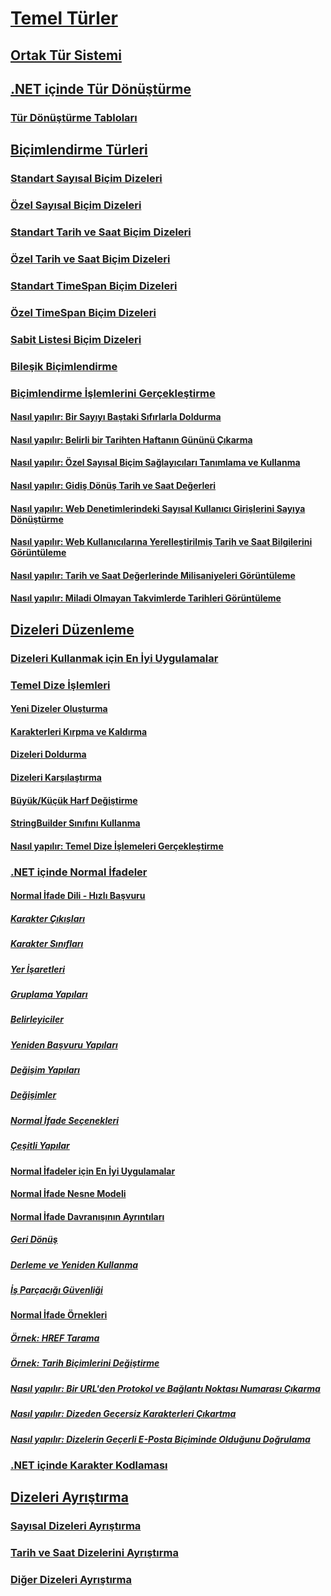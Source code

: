 # [Temel Türler](index.md)
## [Ortak Tür Sistemi](common-type-system.md)
## [.NET içinde Tür Dönüştürme](type-conversion.md)
### [Tür Dönüştürme Tabloları](conversion-tables.md)
## [Biçimlendirme Türleri](formatting-types.md)
### [Standart Sayısal Biçim Dizeleri](standard-numeric-format-strings.md)
### [Özel Sayısal Biçim Dizeleri](custom-numeric-format-strings.md)
### [Standart Tarih ve Saat Biçim Dizeleri](standard-date-and-time-format-strings.md)
### [Özel Tarih ve Saat Biçim Dizeleri](custom-date-and-time-format-strings.md)
### [Standart TimeSpan Biçim Dizeleri](standard-timespan-format-strings.md)
### [Özel TimeSpan Biçim Dizeleri](custom-timespan-format-strings.md)
### [Sabit Listesi Biçim Dizeleri](enumeration-format-strings.md)
### [Bileşik Biçimlendirme](composite-formatting.md)
### [Biçimlendirme İşlemlerini Gerçekleştirme](performing-formatting-operations.md)
#### [Nasıl yapılır: Bir Sayıyı Baştaki Sıfırlarla Doldurma](how-to-pad-a-number-with-leading-zeros.md)
#### [Nasıl yapılır: Belirli bir Tarihten Haftanın Gününü Çıkarma](how-to-extract-the-day-of-the-week-from-a-specific-date.md)
#### [Nasıl yapılır: Özel Sayısal Biçim Sağlayıcıları Tanımlama ve Kullanma](how-to-define-and-use-custom-numeric-format-providers.md)
#### [Nasıl yapılır: Gidiş Dönüş Tarih ve Saat Değerleri](how-to-round-trip-date-and-time-values.md)
#### [Nasıl yapılır: Web Denetimlerindeki Sayısal Kullanıcı Girişlerini Sayıya Dönüştürme](how-to-convert-numeric-user-input-in-web-controls-to-numbers.md)
#### [Nasıl yapılır: Web Kullanıcılarına Yerelleştirilmiş Tarih ve Saat Bilgilerini Görüntüleme](how-to-display-localized-date-and-time-information-to-web-users.md)
#### [Nasıl yapılır: Tarih ve Saat Değerlerinde Milisaniyeleri Görüntüleme](how-to-display-milliseconds-in-date-and-time-values.md)
#### [Nasıl yapılır: Miladi Olmayan Takvimlerde Tarihleri Görüntüleme](how-to-display-dates-in-non-gregorian-calendars.md)
## [Dizeleri Düzenleme](manipulating-strings.md)
### [Dizeleri Kullanmak için En İyi Uygulamalar](best-practices-strings.md)
### [Temel Dize İşlemleri](basic-string-operations.md)
#### [Yeni Dizeler Oluşturma](creating-new.md)
#### [Karakterleri Kırpma ve Kaldırma](trimming.md)
#### [Dizeleri Doldurma](padding.md)
#### [Dizeleri Karşılaştırma](comparing.md)
#### [Büyük/Küçük Harf Değiştirme](changing-case.md)
#### [StringBuilder Sınıfını Kullanma](stringbuilder.md)
#### [Nasıl yapılır: Temel Dize İşlemeleri Gerçekleştirme](basic-manipulations.md)
### [.NET içinde Normal İfadeler](regular-expressions.md)
#### [Normal İfade Dili - Hızlı Başvuru](regular-expression-language-quick-reference.md)
##### [Karakter Çıkışları](character-escapes-in-regular-expressions.md)
##### [Karakter Sınıfları](character-classes-in-regular-expressions.md)
##### [Yer İşaretleri](anchors-in-regular-expressions.md)
##### [Gruplama Yapıları](grouping-constructs-in-regular-expressions.md)
##### [Belirleyiciler](quantifiers-in-regular-expressions.md)
##### [Yeniden Başvuru Yapıları](backreference-constructs-in-regular-expressions.md)
##### [Değişim Yapıları](alternation-constructs-in-regular-expressions.md)
##### [Değişimler](substitutions-in-regular-expressions.md)
##### [Normal İfade Seçenekleri](regular-expression-options.md)
##### [Çeşitli Yapılar](miscellaneous-constructs-in-regular-expressions.md)
#### [Normal İfadeler için En İyi Uygulamalar](best-practices.md)
#### [Normal İfade Nesne Modeli](the-regular-expression-object-model.md)
#### [Normal İfade Davranışının Ayrıntıları](details-of-regular-expression-behavior.md)
##### [Geri Dönüş](backtracking-in-regular-expressions.md)
##### [Derleme ve Yeniden Kullanma](compilation-and-reuse-in-regular-expressions.md)
##### [İş Parçacığı Güvenliği](thread-safety-in-regular-expressions.md)
#### [Normal İfade Örnekleri](regular-expression-examples.md)
##### [Örnek: HREF Tarama](regular-expression-example-scanning-for-hrefs.md)
##### [Örnek: Tarih Biçimlerini Değiştirme](regular-expression-example-changing-date-formats.md)
##### [Nasıl yapılır: Bir URL'den Protokol ve Bağlantı Noktası Numarası Çıkarma](how-to-extract-a-protocol-and-port-number-from-a-url.md)
##### [Nasıl yapılır: Dizeden Geçersiz Karakterleri Çıkartma](how-to-strip-invalid-characters-from-a-string.md)
##### [Nasıl yapılır: Dizelerin Geçerli E-Posta Biçiminde Olduğunu Doğrulama](how-to-verify-that-strings-are-in-valid-email-format.md)
### [.NET içinde Karakter Kodlaması](character-encoding.md)
## [Dizeleri Ayrıştırma](parsing-strings.md)
### [Sayısal Dizeleri Ayrıştırma](parsing-numeric.md)
### [Tarih ve Saat Dizelerini Ayrıştırma](parsing-datetime.md)
### [Diğer Dizeleri Ayrıştırma](parsing-other.md)

